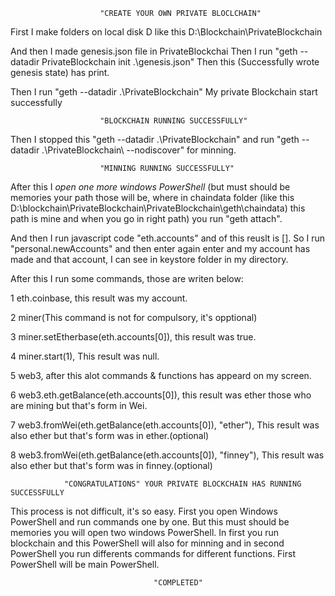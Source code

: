 						"CREATE YOUR OWN PRIVATE BLOCLCHAIN"

First I make folders on local disk D
like this D:\Blockchain\PrivateBlockchain

And then I made genesis.json file in PrivateBlockchai
Then I run "geth --datadir PrivateBlockchain init .\genesis.json"
Then this (Successfully wrote genesis state) has print.

Then I run "geth --datadir .\PrivateBlockchain\"
My private Blockchain start successfully

						"BLOCKCHAIN RUNNING SUCCESSFULLY"

Then I stopped this "geth --datadir .\PrivateBlockchain\" and run "geth --datadir  .\PrivateBlockchain\ --nodiscover" for minning.

						"MINNING RUNNING SUCCESSFULLY"

After this I *open one more windows PowerShell* (but must should be memories your path those will be, where in chaindata folder
(like this D:\blockchain\PrivateBlockchain\PrivateBlockchain\geth\chaindata) this path is mine and when you go in right path) you run "geth attach".

And then I run javascript code "eth.accounts" and of this reuslt is [].
So I run "personal.newAccounts" and then enter again enter and my account has made and that account, I can see in keystore folder in my directory.

After this I run some commands, those are writen below:

1 eth.coinbase, this result was my account.

2 miner(This command is not for compulsory, it's opptional)

3 miner.setEtherbase(eth.accounts[0]), this result was true.

4 miner.start(1), This result was null.

5 web3, after this alot commands & functions has appeard on my screen.

6 web3.eth.getBalance(eth.accounts[0]), this result was ether those who are mining but that's form in Wei.

7 web3.fromWei(eth.getBalance(eth.accounts[0]), "ether"), This result was also ether but that's form was in ether.(optional)

8 web3.fromWei(eth.getBalance(eth.accounts[0]), "finney"), This result was also ether but that's form was in finney.(optional)


				"CONGRATULATIONS" YOUR PRIVATE BLOCKCHAIN HAS RUNNING SUCCESSFULLY

This process is not difficult, it's so easy.
First you open Windows PowerShell and run commands one by one. But this must should be memories you will open two windows PowerShell. In first you run blockchain and this PowerShell will also for
minning and in second PowerShell you run differents commands for different functions. First PowerShell will be main PowerShell. 

									"COMPLETED"
